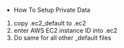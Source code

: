 * How To Setup Private Data
1. copy .ec2\_default to .ec2 
1. enter AWS EC2 instance ID into .ec2
1. Do same for all other _default files
